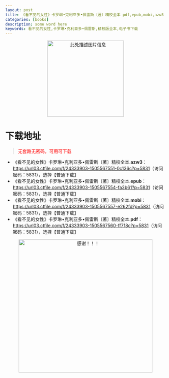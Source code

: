 ```yaml
---
layout: post
title: 《看不见的女性》卡罗琳•克利亚多•佩雷斯〔著〕精校全本 pdf,epub,mobi,azw3 电子书下载
categories: [books]
description: some word here
keywords: 看不见的女性,卡罗琳•克利亚多•佩雷斯,精校版全本,电子书下载
---
```


<div align="center"><img src="https://qweree.cn/wp-content/uploads/2025/05/kan-bu-jian-de-nv-xing.png" alt="此处描述图片信息" width="240px" height="auto"></div>

# 下载地址

> <p style="color:red" >无套路无密码，可用可下载</p>

- 《看不见的女性》卡罗琳•克利亚多•佩雷斯〔著〕精校全本.**azw3**：<https://url03.ctfile.com/f/24333903-1505567551-0c136c?p=5831>（访问密码：5831），选择【普通下载】
- 《看不见的女性》卡罗琳•克利亚多•佩雷斯〔著〕精校全本.**epub**：<https://url03.ctfile.com/f/24333903-1505567554-fa3b61?p=5831>（访问密码：5831），选择【普通下载】
- 《看不见的女性》卡罗琳•克利亚多•佩雷斯〔著〕精校全本.**mobi**：<https://url03.ctfile.com/f/24333903-1505567557-e262fd?p=5831>（访问密码：5831），选择【普通下载】
- 《看不见的女性》卡罗琳•克利亚多•佩雷斯〔著〕精校全本.**pdf**：<https://url03.ctfile.com/f/24333903-1505567560-ff718c?p=5831>（访问密码：5831），选择【普通下载】

<div align="center"><img src="https://pic.imgdb.cn/item/6707df6bd29ded1a8ce37031.gif" alt="感谢！！！" width="420px" height="auto"/></div>
